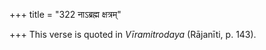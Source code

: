 +++
title = "322 नाऽब्रह्म क्षत्रम्"

+++
This verse is quoted in *Vīramitrodaya* (Rājanīti, p. 143).


